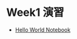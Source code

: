 # Week1 演習

- [Hello World Notebook](https://colab.research.google.com/drive/1KxYq3OSpeeeywJI_RCw3_z_bLAZwi_yJ?authuser=0#)
